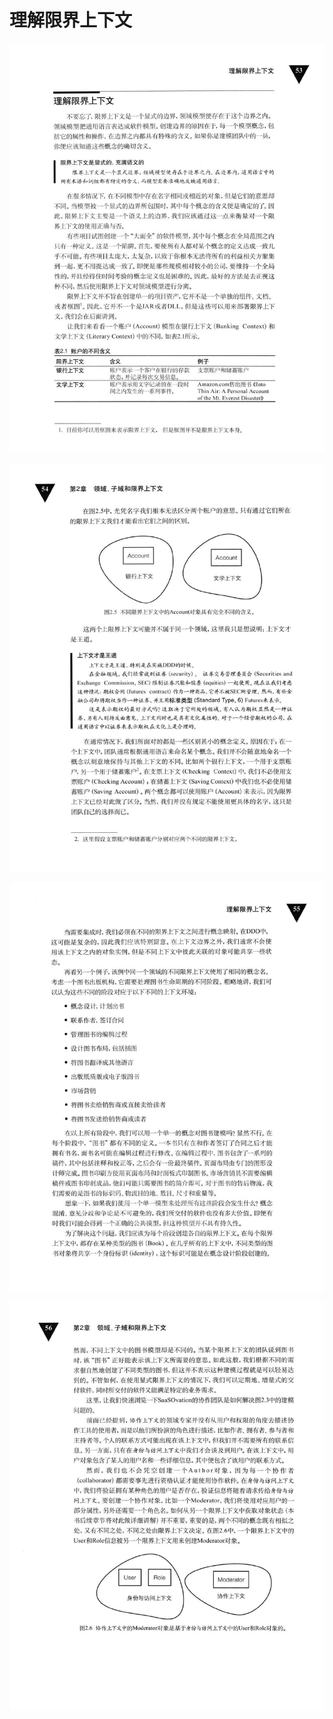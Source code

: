 # 理解限界上下文 

<div align = "center"><img src = "images/000444.jpg"/></div>   

<p class="calibre1"><a id="calibre_link-286"></a><img src="images/000471.jpg" alt="Image 91" class="calibre2" /></p>
<p class="calibre1"><a id="calibre_link-287"></a><img src="images/000498.jpg" alt="Image 92" class="calibre2" /></p>
<p class="calibre1"><a id="calibre_link-288"></a><img src="images/000525.jpg" alt="Image 93" class="calibre2" /></p>